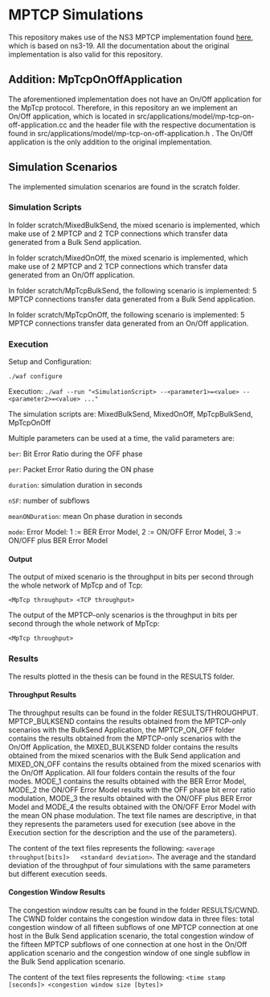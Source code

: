 # MPTCP Simulations

This repository makes use of the NS3 MPTCP implementation found [here](https://github.com/mkheirkhah/amp), which is based on ns3-19.
All the documentation about the original implementation is also valid for this repository.

## Addition: MpTcpOnOffApplication
The aforementioned implementation does not have an On/Off application for the MpTcp protocol. Therefore, in this repository an we implement an On/Off application, which is located in src/applications/model/mp-tcp-on-off-application.cc and the header file with the respective documentation is found in src/applications/model/mp-tcp-on-off-application.h . The On/Off application is the only addition to the original implementation.

## Simulation Scenarios
The implemented simulation scenarios are found in the scratch folder.

### Simulation Scripts
In folder scratch/MixedBulkSend, the mixed scenario is implemented, which make use of 2 MPTCP and 2 TCP connections which transfer data generated from a Bulk Send application.

In folder scratch/MixedOnOff, the mixed scenario is implemented, which make use of 2 MPTCP and 2 TCP connections which transfer data generated from an On/Off application.
 
In folder scratch/MpTcpBulkSend, the following scenario is implemented: 5 MPTCP connections transfer data generated from a Bulk Send application.

In folder scratch/MpTcpOnOff, the following scenario is implemented: 5 MPTCP connections transfer data generated from an On/Off application.

### Execution
Setup and Configuration:

````./waf configure````

Execution:
````./waf --run "<SimulationScript> --<parameter1>=<value> --<parameter2>=<value> ..."````

The simulation scripts are: MixedBulkSend, MixedOnOff, MpTcpBulkSend, MpTcpOnOff

Multiple parameters can be used at a time, the valid parameters are:

````ber````: Bit Error Ratio during the OFF phase

````per````: Packet Error Ratio during the ON phase

````duration````: simulation duration in seconds

````nSF````: number of subflows

````meanONDuration````: mean On phase duration in seconds

````mode````: Error Model: 1 := BER Error Model, 2 := ON/OFF Error Model, 3 := ON/OFF plus BER Error Model

#### Output
The output of mixed scenario is the throughput in bits per second through the whole network of MpTcp and of Tcp:

````<MpTcp throughput> <TCP throughput> ````

The output of the MPTCP-only scenarios is the throughput in bits per second through the whole network of MpTcp:

````<MpTcp throughput> ````

### Results
The results plotted in the thesis can be found in the RESULTS folder.
#### Throughput Results
The throughput results can be found in the folder RESULTS/THROUGHPUT. MPTCP_BULKSEND contains the results obtained from the MPTCP-only scenarios with 
the BulkSend Application, the MPTCP_ON_OFF folder contains the results obtained from the MPTCP-only scenarios with the On/Off Application, 
the MIXED_BULKSEND folder contains the results obtained from the mixed scenarios with the Bulk Send application and MIXED_ON_OFF contains the results obtained
from the mixed scenarios with the On/Off Application. All four folders contain the results of the four modes. MODE_1 contains the results obtained with the BER Error Model, MODE_2 the ON/OFF Error Model 
results with the OFF phase bit error ratio modulation, MODE_3 the results obtained with the ON/OFF plus BER Error Model and
MODE_4 the results obtained with the ON/OFF Error Model with the mean ON phase modulation. The text file names are descriptive, in that 
they represents the parameters used for execution (see above in the Execution section for the description and the use of the parameters).

The content of the text files represents the following: ````<average throughput[bits]>   <standard deviation>````.
The average and the standard deviation of the throughput of four simulations with the same parameters but different execution seeds.
#### Congestion Window Results
The congestion window results can be found in the folder RESULTS/CWND. The CWND folder contains the congestion window data in three files: 
total congestion window of all fifteen subflows of one MPTCP connection at one host in the Bulk Send application scenario, the total congestion window of the fifteen
 MPTCP subflows of one connection at one host in the On/Off application scenario and the congestion window of one single subflow in the Bulk Send application
scenario.

The content of the text files represents the following: ````<time stamp [seconds]> <congestion window size [bytes]>````




